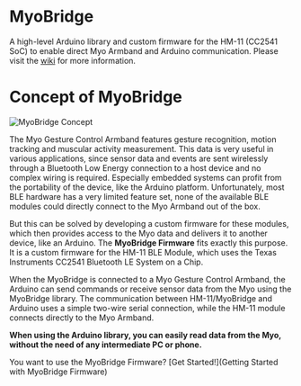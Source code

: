 # MyoBridge

A high-level Arduino library and custom firmware for the HM-11 (CC2541 SoC) to enable direct Myo Armband and Arduino communication.
Please visit the [wiki](https://github.com/vroland/MyoBridge/wiki) for more information.

# Concept of MyoBridge

![MyoBridge Concept](https://raw.githubusercontent.com/wiki/vroland/MyoBridge/images/wiki/mbconcept.png)

The Myo Gesture Control Armband features gesture recognition, motion tracking and muscular activity measurement. 
This data is very useful in various applications, since sensor data and events are sent wirelessly through a Bluetooth Low Energy
connection to a host device and no complex wiring is required. Especially embedded systems can profit from the portability 
of the device, like the Arduino platform. Unfortunately, most BLE hardware has a very limited feature set, none of the
available BLE modules could directly connect to the Myo Armband out of the box. 

But this can be solved by developing a custom firmware for these modules, which then provides access to the Myo data
and delivers it to another device, like an Arduino. The **MyoBridge Firmware** fits exactly this purpose. 
It is a custom firmware for the HM-11 BLE Module, which uses the Texas Instruments CC2541 Bluetooth LE System on a Chip. 

When the MyoBridge is connected to a Myo Gesture Control Armband, the Arduino can send commands or receive
sensor data from the Myo using the MyoBridge library. The communication between HM-11/MyoBridge and Arduino uses
a simple two-wire serial connection, while the HM-11 module connects directly to the Myo Armband.

**When using the Arduino library, you can easily read data from the Myo, without the need of any intermediate
PC or phone.**

You want to use the MyoBridge Firmware? [Get Started!](Getting Started with MyoBridge Firmware)
